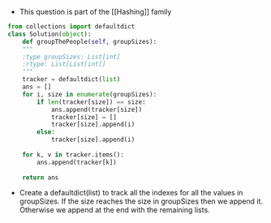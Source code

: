 - This question is part of the [[Hashing]] family 

```python
from collections import defaultdict
class Solution(object):
	def groupThePeople(self, groupSizes):
	"""
	:type groupSizes: List[int]
	:rtype: List[List[int]]
	"""
	tracker = defaultdict(list)
	ans = []
	for i, size in enumerate(groupSizes):
		if len(tracker[size]) == size:
			ans.append(tracker[size])
			tracker[size] = []
			tracker[size].append(i)
		else:
			tracker[size].append(i)
	
	for k, v in tracker.items():
		ans.append(tracker[k])
	
	return ans
```

- Create a defaultdict(list) to track all the indexes for all the values in groupSizes. If the size reaches the size in groupSizes then we append it. Otherwise we append at the end with the remaining lists. 

